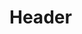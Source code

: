 <!-- TITLE: 02 -->
<!-- SUBTITLE: Événements qui se sont produit un 2ème jour du calendrier Grégorien. -->

# Header